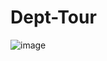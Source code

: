 # Dept-Tour
![image](https://user-images.githubusercontent.com/73053623/109835024-03163a80-7c6d-11eb-8d20-e05adaef81a2.png)
